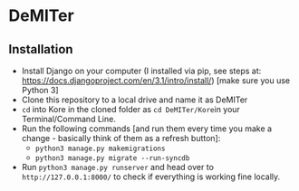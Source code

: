 # DeMITer
## Installation

- Install Django on your computer (I installed via pip, see steps at: https://docs.djangoproject.com/en/3.1/intro/install/) [make sure you use Python 3]
- Clone this repository to a local drive and name it as DeMITer
- `cd` into Kore in the cloned folder as `cd DeMITer/Kore`in your Terminal/Command Line.
- Run the following commands [and run them every time you make a change - basically think of them as a refresh button]:
  - `python3 manage.py makemigrations`
  - `python3 manage.py migrate --run-syncdb`
- Run `python3 manage.py runserver` and head over to `http://127.0.0.1:8000/` to check if everything is working fine locally.



